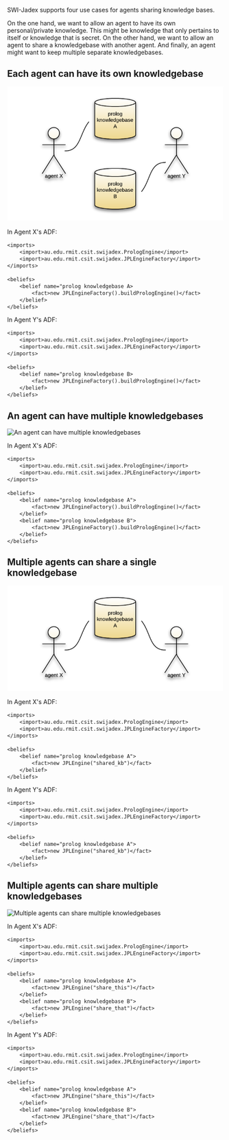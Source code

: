 SWI-Jadex supports four use cases for agents sharing knowledge bases.

On the one hand, we want to allow an agent to have its own personal/private knowledge. This might be knowledge that only pertains to itself or knowledge that is secret. On the other hand, we want to allow an agent to share a knowledgebase with another agent. And finally, an agent might want to keep multiple separate knowledgebases.

Each agent can have its own knowledgebase
-----------------------------------------

![Each agent can have its own knowledgebase](doc/agent_knowledgebase_sharing_patterns_-_each_agent_has_own_knowledgebase.png)

In Agent X's ADF:

    <imports>
        <import>au.edu.rmit.csit.swijadex.PrologEngine</import>
        <import>au.edu.rmit.csit.swijadex.JPLEngineFactory</import>
    </imports>

    <beliefs>
        <belief name="prolog knowledgebase A>
            <fact>new JPLEngineFactory().buildPrologEngine()</fact>
        </belief>
    </beliefs>

In Agent Y's ADF:

    <imports>
        <import>au.edu.rmit.csit.swijadex.PrologEngine</import>
        <import>au.edu.rmit.csit.swijadex.JPLEngineFactory</import>
    </imports>

    <beliefs>
        <belief name="prolog knowledgebase B>
            <fact>new JPLEngineFactory().buildPrologEngine()</fact>
        </belief>
    </beliefs>

An agent can have multiple knowledgebases
-----------------------------------------

![An agent can have multiple knowledgebases](https://www.dropbox.com/s/nmw89k2ftiq444z/agent_knowledgebase_sharing_patterns_-_agent_has_multiple_knowledgebases.png)

In Agent X's ADF:

    <imports>
        <import>au.edu.rmit.csit.swijadex.PrologEngine</import>
        <import>au.edu.rmit.csit.swijadex.JPLEngineFactory</import>
    </imports>

    <beliefs>
        <belief name="prolog knowledgebase A">
            <fact>new JPLEngineFactory().buildPrologEngine()</fact>
        </belief>
        <belief name="prolog knowledgebase B">
            <fact>new JPLEngineFactory().buildPrologEngine()</fact>
        </belief>
    </beliefs>


Multiple agents can share a single knowledgebase
------------------------------------------------

![Multiple agents can share a single knowledgebase](doc/agent_knowledgebase_sharing_patterns_-_multiple_agents_share_single_knowledgebase.png)

In Agent X's ADF:

    <imports>
        <import>au.edu.rmit.csit.swijadex.PrologEngine</import>
        <import>au.edu.rmit.csit.swijadex.JPLEngineFactory</import>
    </imports>

    <beliefs>
        <belief name="prolog knowledgebase A">
            <fact>new JPLEngine("shared_kb")</fact>
        </belief>
    </beliefs>

In Agent Y's ADF:

    <imports>
        <import>au.edu.rmit.csit.swijadex.PrologEngine</import>
        <import>au.edu.rmit.csit.swijadex.JPLEngineFactory</import>
    </imports>

    <beliefs>
        <belief name="prolog knowledgebase A">
            <fact>new JPLEngine("shared_kb")</fact>
        </belief>
    </beliefs>


Multiple agents can share multiple knowledgebases
-------------------------------------------------

![Multiple agents can share multiple knowledgebases](https://bitbucket.org/ssardina/swi-jadex/src/master/doc/agent_knowledgebase_sharing_patterns_-_multiple_agents_share_multiple_knowledgebases.png)

In Agent X's ADF:

    <imports>
        <import>au.edu.rmit.csit.swijadex.PrologEngine</import>
        <import>au.edu.rmit.csit.swijadex.JPLEngineFactory</import>
    </imports>

    <beliefs>
        <belief name="prolog knowledgebase A">
            <fact>new JPLEngine("share_this")</fact>
        </belief>
        <belief name="prolog knowledgebase B">
            <fact>new JPLEngine("share_that")</fact>
        </belief>
    </beliefs>

In Agent Y's ADF:

    <imports>
        <import>au.edu.rmit.csit.swijadex.PrologEngine</import>
        <import>au.edu.rmit.csit.swijadex.JPLEngineFactory</import>
    </imports>

    <beliefs>
        <belief name="prolog knowledgebase A">
            <fact>new JPLEngine("share_this")</fact>
        </belief>
        <belief name="prolog knowledgebase B">
            <fact>new JPLEngine("share_that")</fact>
        </belief>
    </beliefs>


